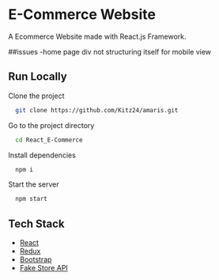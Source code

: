 # E-Commerce Website

A Ecommerce Website made with React.js Framework.


##issues
-home page div not structuring itself for mobile view

## Run Locally

Clone the project

```bash
  git clone https://github.com/Kitz24/amaris.git
```

Go to the project directory

```bash
  cd React_E-Commerce
```

Install dependencies

```bash
  npm i
```

Start the server

```bash
  npm start
```



## Tech Stack

* [React](https://reactjs.org/)
* [Redux](https://redux.js.org/)
* [Bootstrap](https://getbootstrap.com/)
* [Fake Store API](https://fakestoreapi.com/)






